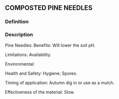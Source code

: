 ## COMPOSTED PINE NEEDLES
### Definition


### Description
Pine Needles:
Benefits:
Will lower the soil pH.

Limitations:
Availability.

Environmental:

Health and Safety:
Hygiene;
Spores.

Timing of application:
Autumn dig in or use as a mulch.

Effectiveness of the material:
Slow.


